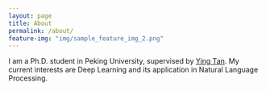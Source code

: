 ```yaml
---
layout: page
title: About
permalink: /about/
feature-img: "img/sample_feature_img_2.png"
---
```


I am a Ph.D. student in Peking University, supervised by [Ying Tan](http://www.cis.pku.edu.cn/faculty/system/tanying/TYBiograph.htm). My current interests are Deep Learning and its application in Natural Language Processing.
